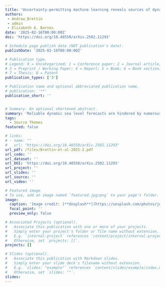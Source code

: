 ```yaml
---
title: 'Uncertainty-permitting machine learning reveals sources of dynamic sea level predictability across daily-to-seasonal timescales'
authors:
 - Andrew_Brettin
 - admin
 - Elizabeth A. Barnes
date: '2025-02-16T00:00:00Z'
doi: 'https://doi.org/10.48550/arXiv.2502.11293'

# Schedule page publish date (NOT publication's date).
publishDate: '2025-02-16T00:00:00Z'

# Publication type.
# Legend: 0 = Uncategorized; 1 = Conference paper; 2 = Journal article;
# 3 = Preprint / Working Paper; 4 = Report; 5 = Book; 6 = Book section;
# 7 = Thesis; 8 = Patent
publication_types: ['3']

# Publication name and optional abbreviated publication name.
# publication: '**'
publication_short: ''


# Summary. An optional shortened abstract.
summary: 'Reliable dynamic sea level forecasts are hindered by numerous sources of uncertainty on daily-to-seasonal timescales (1-180 days) due to atmospheric boundary conditions and internal ocean variability. Studies have demonstrated that certain initial states can extend predictability horizons; thus, identifying these initial conditions may help improve forecast skill. Here, we identify sources of dynamic sea level predictability on daily-to-seasonal timescales using neural networks trained on CESM2 large ensemble data to forecast dynamic sea level. The forecasts yield not only a point estimate for sea level but also a standard deviation to quantify forecast uncertainty based on the initial conditions. Forecasted uncertainties can be leveraged to identify state-dependent sources of predictability at most locations and forecast leads. Network forecasts, particularly in the low-latitude Indo-Pacific, exhibit skillful deterministic predictions and skillfully forecast exceedance probabilities relative to local linear baselines. For networks trained at Guam and in the western Indian Ocean, the transfer of sources of predictability from local sources to remote sources is presented by the deteriorating utility of initial condition information for predicting exceedance events. Propagating Rossby waves are identified as a potential source of predictability for dynamic sea level at Guam. In the Indian Ocean, persistence of thermosteric sea level anomalies from the Indian Ocean Dipole may be a source of predictability on subseasonal timescales, but El Niño drives predictability on seasonal timescales. This work shows how uncertainty-quantifying machine learning can help identify changes in sources of state-dependent predictability over a range of forecast leads.'
tags:
  - Source Themes
featured: false

# links:
# - name: ""
#   url: "https://doi.org/10.48550/arXiv.2502.11293"
url_pdf: /files/Brettin-et-al-2025-2.pdf
url_code: ''
url_dataset: ''
url_DOI: 'https://doi.org/10.48550/arXiv.2502.11293'
url_project: ''
url_slides: ''
url_source: ''
url_video: ''

# Featured image
# To use, add an image named `featured.jpg/png` to your page's folder.
image:
  caption: 'Image credit: [**Unsplash**](https://unsplash.com/photos/jdD8gXaTZsc)'
  focal_point: ''
  preview_only: false

# Associated Projects (optional).
#   Associate this publication with one or more of your projects.
#   Simply enter your project's folder or file name without extension.
#   E.g. `internal-project` references `content/project/internal-project/index.md`.
#   Otherwise, set `projects: []`.
projects: []

# Slides (optional).
#   Associate this publication with Markdown slides.
#   Simply enter your slide deck's filename without extension.
#   E.g. `slides: "example"` references `content/slides/example/index.md`.
#   Otherwise, set `slides: ""`.
slides:
---
```

